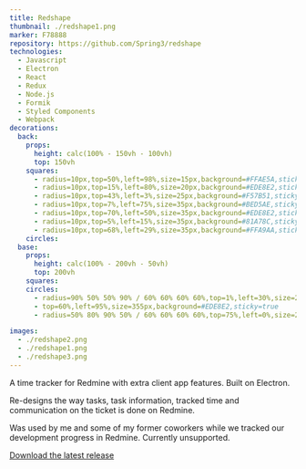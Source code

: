 ```yaml
---
title: Redshape
thumbnail: ./redshape1.png
marker: F78888
repository: https://github.com/Spring3/redshape
technologies:
  - Javascript
  - Electron
  - React
  - Redux
  - Node.js
  - Formik
  - Styled Components
  - Webpack
decorations:
  back:
    props:
      height: calc(100% - 150vh - 100vh)
      top: 150vh
    squares:
      - radius=10px,top=50%,left=98%,size=15px,background=#FFAE5A,sticky=true
      - radius=10px,top=15%,left=80%,size=20px,background=#EDE8E2,sticky=true
      - radius=10px,top=43%,left=3%,size=25px,background=#F57B51,sticky=true
      - radius=10px,top=7%,left=75%,size=35px,background=#BED5AE,sticky=true
      - radius=10px,top=70%,left=50%,size=35px,background=#EDE8E2,sticky=true
      - radius=10px,top=5%,left=15%,size=35px,background=#81A78C,sticky=true
      - radius=10px,top=68%,left=29%,size=35px,background=#FFA9AA,sticky=true
    circles:
  base:
    props:
      height: calc(100% - 200vh - 50vh)
      top: 200vh
    squares:
    circles:
      - radius=90% 50% 50% 90% / 60% 60% 60% 60%,top=1%,left=30%,size=205px,background=#A2C5C6,sticky=true
      - top=60%,left=95%,size=355px,background=#EDE8E2,sticky=true
      - radius=50% 80% 90% 50% / 60% 60% 60% 60%,top=75%,left=0%,size=235px,background=#BED5AE,sticky=true

images:
  - ./redshape2.png
  - ./redshape1.png
  - ./redshape3.png
---
```


A time tracker for Redmine with extra client app features. Built on Electron.

Re-designs the way tasks, task information, tracked time and communication on the ticket is done on Redmine.

Was used by me and some of my former coworkers while we tracked our development progress in Redmine. Currently unsupported.

[Download the latest release](https://github.com/Spring3/redshape/releases/)
